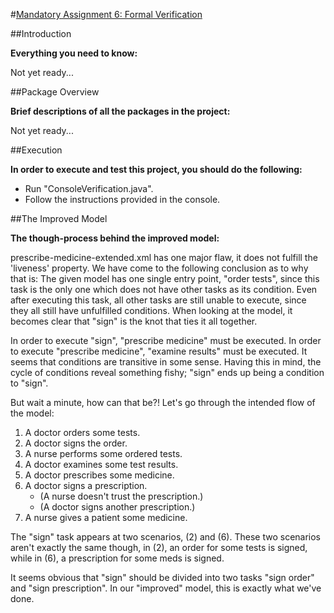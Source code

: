 #[Mandatory Assignment 6: Formal Verification](https://blog.itu.dk/SMDS-E2012/course-plan-and-curriculum/mandatory-assignment-6/)

##Introduction

__Everything you need to know:__

Not yet ready...

##Package Overview

__Brief descriptions of all the packages in the project:__ 

Not yet ready...

##Execution

__In order to execute and test this project, you should do the following:__

 - Run "ConsoleVerification.java".
 - Follow the instructions provided in the console.


##The Improved Model

__The though-process behind the improved model:__

prescribe-medicine-extended.xml has one major flaw, it does not fulfill the 'liveness' property.
We have come to the following conclusion as to why that is:
The given model has one single entry point, "order tests", since this task is the only one which does not have other tasks as its condition.
Even after executing this task, all other tasks are still unable to execute, since they all still have unfulfilled conditions.
When looking at the model, it becomes clear that "sign" is the knot that ties it all together.

In order to execute "sign", "prescribe medicine" must be executed.
In order to execute "prescribe medicine", "examine results" must be executed.
It seems that conditions are transitive in some sense.
Having this in mind, the cycle of conditions reveal something fishy; "sign" ends up being a condition to "sign".

But wait a minute, how can that be?! Let's go through the intended flow of the model:
 1. A doctor orders some tests. 
 2. A doctor signs the order.
 3. A nurse performs some ordered tests.
 4. A doctor examines some test results.
 5. A doctor prescribes some medicine. 
 6. A doctor signs a prescription.
    - (A nurse doesn't trust the prescription.)
    - (A doctor signs another prescription.)
 7. A nurse gives a patient some medicine.

The "sign" task appears at two scenarios, (2) and (6).
These two scenarios aren't exactly the same though, in (2), an order for some tests is signed, while in (6), a prescription for some meds is signed.

It seems obvious that "sign" should be divided into two tasks "sign order" and "sign prescription".
In our "improved" model, this is exactly what we've done.

